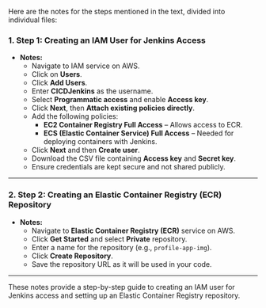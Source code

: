 Here are the notes for the steps mentioned in the text, divided into individual files:

### 1. **Step 1: Creating an IAM User for Jenkins Access**
- **Notes:**
  - Navigate to IAM service on AWS.
  - Click on **Users**.
  - Click **Add Users**.
  - Enter **CICDJenkins** as the username.
  - Select **Programmatic access** and enable **Access key**.
  - Click **Next**, then **Attach existing policies directly**.
  - Add the following policies:
    - **EC2 Container Registry Full Access** – Allows access to ECR.
    - **ECS (Elastic Container Service) Full Access** – Needed for deploying containers with Jenkins.
  - Click **Next** and then **Create user**.
  - Download the CSV file containing **Access key** and **Secret key**.
  - Ensure credentials are kept secure and not shared publicly.

---

### 2. **Step 2: Creating an Elastic Container Registry (ECR) Repository**
- **Notes:**
  - Navigate to **Elastic Container Registry (ECR)** service on AWS.
  - Click **Get Started** and select **Private** repository.
  - Enter a name for the repository (e.g., `profile-app-img`).
  - Click **Create Repository**.
  - Save the repository URL as it will be used in your code.

---

These notes provide a step-by-step guide to creating an IAM user for Jenkins access and setting up an Elastic Container Registry repository.

